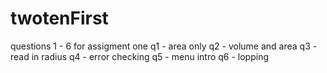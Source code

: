 # twotenFirst
questions 1 - 6 for assigment one 
q1 - area only
q2 - volume and area
q3 - read in radius
q4 - error checking
q5 - menu intro
q6 - lopping

